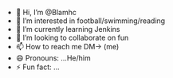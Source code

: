 - 👋 Hi, I’m @Blamhc
- 👀 I’m interested in football/swimming/reading
- 🌱 I’m currently learning Jenkins
- 💞️ I’m looking to collaborate on fun
- 📫 How to reach me DM-> (me)
- 😄 Pronouns: ...He/him
- ⚡ Fun fact: ...

<!---
Blamhc/Blamhc is a ✨ special ✨ repository because its `README.md` (this file) appears on your GitHub profile.
You can click the Preview link to take a look at your changes.
--->
